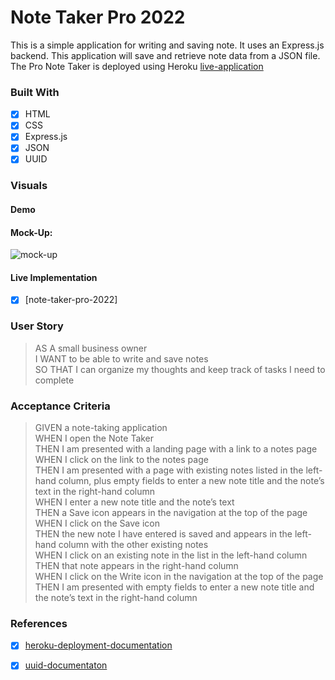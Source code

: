 # Note Taker Pro 2022
This is a simple application for writing and saving note. It uses an Express.js backend. This application will save and retrieve note data from a JSON file. The Pro Note Taker is deployed using Heroku [live-application](https://note-taker-pro-2022.herokuapp.com/)

### Built With

* [x] HTML
* [x] CSS
* [x] Express.js
* [x] JSON
* [x] UUID

### Visuals

#### Demo

#### Mock-Up:
![mock-up](https://user-images.githubusercontent.com/71200950/149504626-4eca17be-28c9-4ee1-b1c4-c61c4b830e69.png)


#### Live Implementation

* [x] [note-taker-pro-2022]

### User Story
> AS A small business owner           
> I WANT to be able to write and save notes      
> SO THAT I can organize my thoughts and keep track of tasks I need to complete    

### Acceptance Criteria
> GIVEN a note-taking application    
> WHEN I open the Note Taker    
> THEN I am presented with a landing page with a link to a notes page    
> WHEN I click on the link to the notes page    
> THEN I am presented with a page with existing notes listed in the left-hand column, plus empty fields to enter a new note title and the note’s text in the right-hand column    
> WHEN I enter a new note title and the note’s text    
> THEN a Save icon appears in the navigation at the top of the page    
> WHEN I click on the Save icon    
> THEN the new note I have entered is saved and appears in the left-hand column with the other existing notes    
> WHEN I click on an existing note in the list in the left-hand column    
> THEN that note appears in the right-hand column    
> WHEN I click on the Write icon in the navigation at the top of the page    
> THEN I am presented with empty fields to enter a new note title and the note’s text in the right-hand column    

### References
* [x] [heroku-deployment-documentation](https://devcenter.heroku.com/categories/deployment)
* [x] [uuid-documentaton](https://www.npmjs.com/package/uuid)

